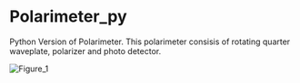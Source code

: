 # Polarimeter_py
Python Version of Polarimeter.
This polarimeter consisis of rotating quarter waveplate, polarizer and photo detector.

![Figure_1](https://user-images.githubusercontent.com/30459885/191178734-da135b0f-fe39-4649-935b-45b976fb87a7.png)

